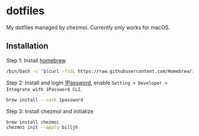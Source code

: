 # dotfiles

My dotfiles managed by chezmoi. Currently only works for macOS.

## Installation

Step 1: Install [homebrew](https://brew.sh/).

```bash
/bin/bash -c "$(curl -fsSL https://raw.githubusercontent.com/Homebrew/install/HEAD/install.sh)"
```

Step 2: Install and login [1Password](https://1password.com/downloads), enable `Setting > Developer > Integrate with 1Password CLI`.

```bash
brew install --cask 1password
```

Step 3: Install chezmoi and initialize

```bash
brew install chezmoi
chezmoi init --apply billjh
```

